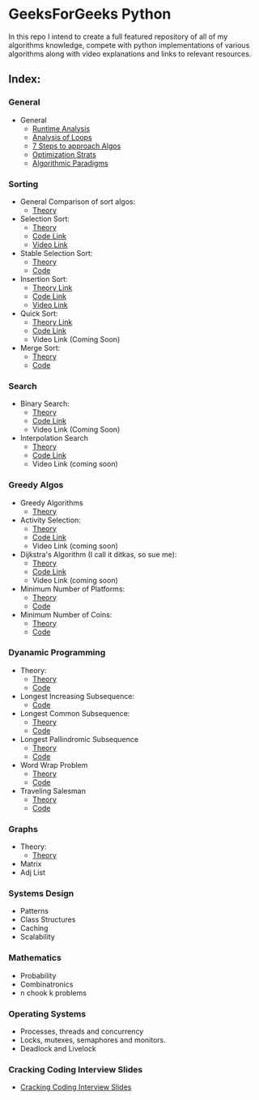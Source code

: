 # GeeksForGeeks Python
In this repo I intend to create a full featured repository of all of my algorithms knowledge, compete with python implementations
of various algorithms along with video explanations and links to relevant resources.

## Index:

### General

* General
  * [Runtime Analysis](https://github.com/SHEFFcode/GeeksForGeeksPython/blob/master/Theory/RuntimeAnalysis.md)
  * [Analysis of Loops](https://github.com/SHEFFcode/GeeksForGeeksPython/blob/master/Theory/Analysis%20of%20Loops.md)
  * [7 Steps to approach Algos](https://github.com/SHEFFcode/GeeksForGeeksPython/blob/master/Theory/7%20Steps.md)
  * [Optimization Strats](https://github.com/SHEFFcode/GeeksForGeeksPython/blob/master/Theory/Algorithm%20Strategies.md)
  * [Algorithmic Paradigms](https://github.com/SHEFFcode/GeeksForGeeksPython/blob/master/Theory/AlgoParadigms.md)

### Sorting
* General Comparison of sort algos:
  * [Theory](https://github.com/SHEFFcode/GeeksForGeeksPython/blob/master/Sorting/AlgoComparison.md)
* Selection Sort:
  * [Theory](https://github.com/SHEFFcode/GeeksForGeeksPython/blob/master/Sorting/SelectionSort.md)
  * [Code Link](https://github.com/SHEFFcode/GeeksForGeeksPython/blob/master/Sorting/SelectionSort.py)
  * [Video Link](https://youtu.be/qkEWDCjc8DU)
* Stable Selection Sort:
  * [Theory](https://github.com/SHEFFcode/GeeksForGeeksPython/blob/master/Sorting/StableSelectionSort.md)
  * [Code](https://github.com/SHEFFcode/GeeksForGeeksPython/blob/master/Sorting/StableSelectionSort.py)
* Insertion Sort:
  * [Theory Link](https://github.com/SHEFFcode/GeeksForGeeksPython/blob/master/Sorting/InsertionSort.md)
  * [Code Link](https://github.com/SHEFFcode/GeeksForGeeksPython/blob/master/Sorting/InsertionSort.py)
  * [Video Link](https://youtu.be/Nbb4aNBTIBc)
* Quick Sort:
  * [Theory Link](https://github.com/SHEFFcode/GeeksForGeeksPython/blob/master/Sorting/QuickSort.md)
  * [Code Link](https://github.com/SHEFFcode/GeeksForGeeksPython/blob/master/Sorting/Quicksort.py)
  * Video Link (Coming Soon)
* Merge Sort:
  * [Theory](https://github.com/SHEFFcode/GeeksForGeeksPython/blob/master/Sorting/MergeSort.md)
  * [Code](https://github.com/SHEFFcode/GeeksForGeeksPython/blob/master/Sorting/MergeSort.py)

### Search
* Binary Search:
  * [Theory](https://github.com/SHEFFcode/GeeksForGeeks/blob/master/GeeksForGeeks/Search/BinarySearch.md)
  * [Code Link](https://github.com/SHEFFcode/GeeksForGeeksPython/blob/master/Search/BinarySearch.py)
  * Video Link (Coming Soon)
* Interpolation Search
  * [Theory](https://github.com/SHEFFcode/GeeksForGeeksPython/blob/master/Search/InterpolationSearch.md)
  * [Code Link](https://github.com/SHEFFcode/GeeksForGeeksPython/blob/master/Search/InterpolationSearch.py)
  * Video Link (coming soon)

### Greedy Algos
* Greedy Algorithms
  * [Theory](https://github.com/SHEFFcode/GeeksForGeeksPython/blob/master/Theory/Greedy%20Algorithms.md)
* Activity Selection:
  * [Theory](https://github.com/SHEFFcode/GeeksForGeeksPython/blob/master/Greedy/ActivitySelection.md)
  * [Code Link](https://github.com/SHEFFcode/GeeksForGeeksPython/blob/master/Greedy/ActivitySelection.py)
  * Video Link (coming soon)
* Dijkstra's Algorithm (I call it ditkas, so sue me):
  * [Theory](https://github.com/SHEFFcode/GeeksForGeeksPython/blob/master/Greedy/DitkasAlgo.md)
  * [Code Link](https://github.com/SHEFFcode/GeeksForGeeksPython/blob/master/Greedy/DijkstrasShortestPath.py)
  * Video Link (coming soon)
* Minimum Number of Platforms:
  * [Theory](https://github.com/SHEFFcode/GeeksForGeeksPython/blob/master/Greedy/MinNumberOfPlatforms.md)
  * [Code](https://github.com/SHEFFcode/GeeksForGeeksPython/blob/master/Greedy/MinNumberOfPlatforms.py)
* Minimum Number of Coins:
  * [Theory](https://github.com/SHEFFcode/GeeksForGeeksPython/blob/master/Greedy/MinNumberOfCoins.md)
  * [Code](https://github.com/SHEFFcode/GeeksForGeeksPython/blob/master/Greedy/MinNumberOfCoins.py)

### Dyanamic Programming
* Theory:
  * [Theory](https://github.com/SHEFFcode/GeeksForGeeks/blob/master/GeeksForGeeks/Theory/Dynamic%20Programming.md)
  * [Code](https://github.com/SHEFFcode/GeeksForGeeks/blob/master/GeeksForGeeks/Dynamic%20Programming/Memoization.cs)
* Longest Increasing Subsequence:
  * [Code](https://github.com/SHEFFcode/GeeksForGeeks/blob/master/GeeksForGeeks/Dynamic%20Programming/LIS.cs)
* Longest Common Subsequence:
  * [Theory](https://github.com/SHEFFcode/GeeksForGeeks/blob/master/GeeksForGeeks/Theory/LCS.md)
  * [Code](https://github.com/SHEFFcode/GeeksForGeeks/blob/master/GeeksForGeeks/Dynamic%20Programming/LCS.cs)
* Longest Pallindromic Subsequence
  * [Theory](https://github.com/SHEFFcode/GeeksForGeeks/blob/master/GeeksForGeeks/Theory/LPS.md)
  * [Code](https://github.com/SHEFFcode/GeeksForGeeks/blob/master/GeeksForGeeks/Dynamic%20Programming/LPS.cs)
* Word Wrap Problem
  * [Theory]()
  * [Code]()
* Traveling Salesman
  * [Theory]()
  * [Code]()

### Graphs
* Theory:
  * [Theory]()
* Matrix
* Adj List

### Systems Design
* Patterns
* Class Structures
* Caching
* Scalability

### Mathematics
* Probability
* Combinatronics
* n chook k problems

### Operating Systems
* Processes, threads and concurrency
* Locks, mutexes, semaphores and monitors.
* Deadlock and Livelock

### Cracking Coding Interview Slides
* [Cracking Coding Interview Slides](https://www.slideshare.net/gayle2/cracking-the-coding-interview-40140660)